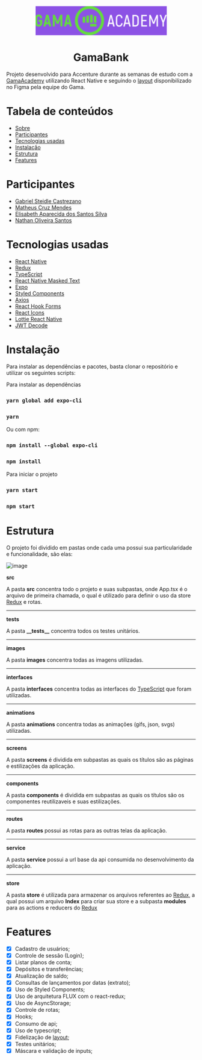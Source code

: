 <div align="center">
    <img src="src/images/logoreadme.png">
    <h1 align="center">GamaBank</h1>
</div>
<p id="sobre">Projeto desenvolvido para Accenture durante as semanas de estudo com a <a
        href="https://www.gama.academy/">GamaAcademy</a> utilizando React Native e seguindo
    o <a
        href="https://www.figma.com/file/tMkyFwxkBMdlFOf3b2q20P/DesafioGamaAccenture_1_2-mobile?node-id=0%3A1">layout</a>
    disponibilizado no Figma pela equipe do Gama.
<p>

<h1>Tabela de conteúdos</h1>
<ul>
    <li>
        <a href="#sobre">Sobre</a>
    </li>
    <li>
        <a href="#participantes">Participantes</a>
    </li>
    <li>
        <a href="#tecnologias">Tecnologias usadas</a>
    </li>
    <li>
        <a href="#instalacao">Instalação</a>
    </li>
    <li>
        <a href="#estrutura">Estrutura</a>
    </li>
    <li>
        <a href="#features">Features</a>
    </li>
</ul>

<h1 id="participantes">Participantes</h1>
<ul>
    <li>
        <a href="https://github.com/castelvani">Gabriel Steidle Castrezano</a>
    </li>
    <li>
        <a href="https://github.com/matheusCMendes">Matheus Cruz Mendes</a>
    </li>
    <li>
        <a href="https://github.com/bettyap">Elisabeth Aparecida dos Santos Silva</a>
    </li>
    <li>
        <a href="https://github.com/nathanoliveiras">Nathan Oliveira Santos</a>
    </li>
</ul>

<h1 id="tecnologias">Tecnologias usadas</h1>

<ul>
    <li>
        <a href="https://github.com/facebook/react-native">React Native</a>
    </li>
    <li>
        <a href="https://github.com/reduxjs/redux">Redux</a>
    </li>
    <li>
        <a href="https://github.com/microsoft/TypeScript">TypeScript</a>
    </li>
     <li>
        <a href="https://github.com/benhurott/react-native-masked-text">React Native Masked Text</a>
    </li>
    <li>
        <a href="https://docs.expo.io/">Expo</a>
    </li>
    <li>
        <a href="https://github.com/styled-components/styled-components">Styled Components</a>
    </li>
    <li>
        <a href="https://github.com/axios/axios">Axios</a>
    </li>
    <li>
        <a href="https://react-hook-form.com/">React Hook Forms</a>
    </li>
    <li>
        <a href="https://react-icons.github.io/react-icons/">React Icons</a>
    </li>
    <li>
        <a href="https://github.com/lottie-react-native/lottie-react-native">Lottie React Native</a>
    </li>
    <li>
        <a href="https://github.com/auth0/jwt-decode">JWT Decode</a>
    </li>
    
</ul>

<h1 id="instalacao">Instalação</h1>

<p>
    Para instalar as dependências e pacotes, basta clonar o
    repositório e utilizar os seguintes scripts:
</p>

<p>Para instalar as dependências</p>

### `yarn global add expo-cli`

### `yarn`

<p>Ou com npm:</p>

### `npm install --global expo-cli`

### `npm install`

<p>Para iniciar o projeto</p>

### `yarn start`

### `npm start`

<h1 id="estrutura">Estrutura</h1>

<p>O projeto foi dividido em pastas onde cada uma possui sua particularidade e funcionalidade, são elas:</p>

![image](https://user-images.githubusercontent.com/21091313/109894004-6e5f0d00-7c6b-11eb-83bf-39b285039f6c.png)

<strong>src</strong>

<p>A pasta <b>src</b> concentra todo o projeto e suas subpastas, onde App.tsx é o arquivo de primeira chamada, o qual é utilizado para definir o uso da store <a href="#tecnologias">Redux</a> e rotas.</p>
<hr>

<strong>**tests**</strong>

<p>A pasta <b>__tests__</b> concentra todos os testes unitários.</p>
<hr>

<strong>images</strong>

<p>A pasta <b>images</b> concentra todas as imagens utilizadas.</p>
<hr>

<strong>interfaces</strong>

<p>A pasta <b>interfaces</b> concentra todas as interfaces do <a href="#tecnologias">TypeScript</a> que foram utilizadas.</p>
<hr>

<strong>animations</strong>

<p>A pasta <b>animations</b> concentra todas as animações (gifs, json, svgs) utilizadas.</p>
<hr>

<strong>screens</strong>

<p>A pasta <b>screens</b> é dividida em subpastas as quais os títulos são as páginas e estilizações da
    aplicação.</p>
<hr>

<strong>components</strong>

<p>A pasta <b>components</b> é dividida em subpastas as quais os títulos são os componentes reutilizaveis e suas estilizações.</p>
<hr>

<strong>routes</strong>

<p>A pasta <b>routes</b> possui as rotas para as outras telas da aplicação.</p>
<hr>
<strong>service</strong>
<p>A pasta <b>service</b> possui a url base da api consumida no desenvolvimento da aplicação.
<hr>

<strong>store</strong>

<p>A pasta <b>store</b> é utilizada para armazenar os arquivos referentes ao <a href="#tecnologias">Redux</a>, a qual
    possui um arquivo <b>Index</b> para criar sua store e a subpasta <b>modules</b> para as actions e reducers do <a href="#tecnologias">Redux</a></p>

<h1 id="features">Features</h1>

- [x] Cadastro de usuários;
- [x] Controle de sessão (Login);
- [x] Listar planos de conta;
- [x] Depósitos e transferências;
- [x] Atualização de saldo;
- [x] Consultas de lançamentos por datas (extrato);
- [x] Uso de Styled Components;
- [x] Uso de arquitetura FLUX com o react-redux;
- [x] Uso de AsyncStorage;
- [x] Controle de rotas;
- [x] Hooks;
- [x] Consumo de api;
- [x] Uso de typescript;
- [x] Fidelização de <a href="https://www.figma.com/file/tMkyFwxkBMdlFOf3b2q20P/DesafioGamaAccenture_1_2-mobile?node-id=0%3A1">layout</a>;
- [x] Testes unitários;
- [x] Máscara e validação de inputs;
